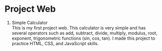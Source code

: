 # Project Web

1. Simple Calculator<br>
   This is my first project web. This calculator is very simple and has several operators such as add, subtract, divide, multiply, modulus, root, exponent, trigonometric    functions (sin, cos, tan). I made this project to practice HTML, CSS, and JavaScript skills.
